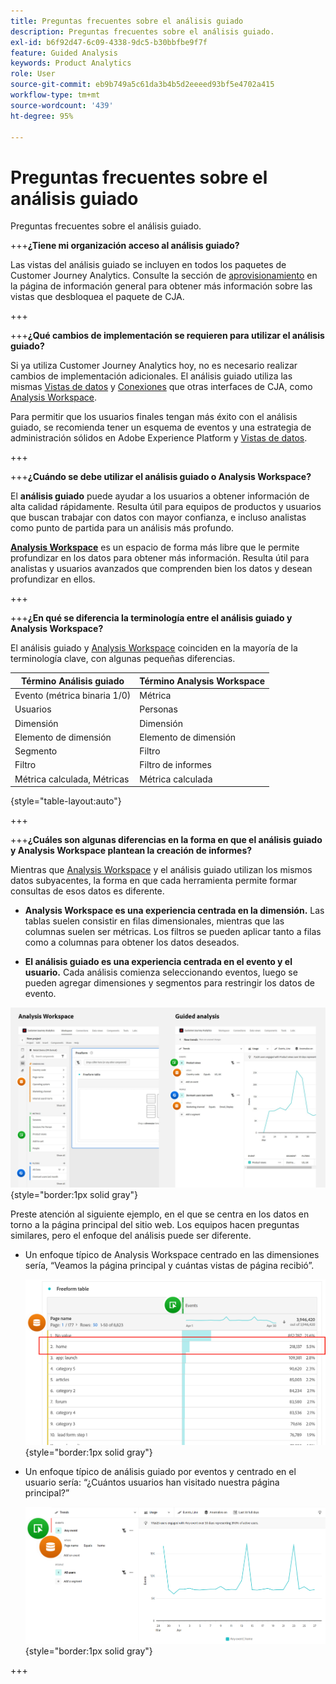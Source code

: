 ```yaml
---
title: Preguntas frecuentes sobre el análisis guiado
description: Preguntas frecuentes sobre el análisis guiado.
exl-id: b6f92d47-6c09-4338-9dc5-b30bbfbe9f7f
feature: Guided Analysis
keywords: Product Analytics
role: User
source-git-commit: eb9b749a5c61da3b4b5d2eeeed93bf5e4702a415
workflow-type: tm+mt
source-wordcount: '439'
ht-degree: 95%

---
```


# Preguntas frecuentes sobre el análisis guiado

Preguntas frecuentes sobre el análisis guiado.

+++**¿Tiene mi organización acceso al análisis guiado?**

Las vistas del análisis guiado se incluyen en todos los paquetes de Customer Journey Analytics. Consulte la sección de [aprovisionamiento](overview.md#provisioning) en la página de información general para obtener más información sobre las vistas que desbloquea el paquete de CJA.

+++

+++**¿Qué cambios de implementación se requieren para utilizar el análisis guiado?**

Si ya utiliza Customer Journey Analytics hoy, no es necesario realizar cambios de implementación adicionales. El análisis guiado utiliza las mismas [Vistas de datos](../data-views/data-views.md) y [Conexiones](../connections/overview.md) que otras interfaces de CJA, como [Analysis Workspace](../analysis-workspace/home.md).

Para permitir que los usuarios finales tengan más éxito con el análisis guiado, se recomienda tener un esquema de eventos y una estrategia de administración sólidos en Adobe Experience Platform y [Vistas de datos](../data-views/data-views.md).

+++

+++**¿Cuándo se debe utilizar el análisis guiado o Analysis Workspace?**

El **análisis guiado** puede ayudar a los usuarios a obtener información de alta calidad rápidamente. Resulta útil para equipos de productos y usuarios que buscan trabajar con datos con mayor confianza, e incluso analistas como punto de partida para un análisis más profundo.

**[Analysis Workspace](../analysis-workspace/home.md)** es un espacio de forma más libre que le permite profundizar en los datos para obtener más información. Resulta útil para analistas y usuarios avanzados que comprenden bien los datos y desean profundizar en ellos.

+++

+++**¿En qué se diferencia la terminología entre el análisis guiado y Analysis Workspace?**

El análisis guiado y [Analysis Workspace](../analysis-workspace/home.md) coinciden en la mayoría de la terminología clave, con algunas pequeñas diferencias.

| Término Análisis guiado | Término Analysis Workspace |
| --- | --- |
| Evento (métrica binaria 1/0) | Métrica |
| Usuarios | Personas |
| Dimensión | Dimensión |
| Elemento de dimensión | Elemento de dimensión |
| Segmento | Filtro |
| Filtro | Filtro de informes |
| Métrica calculada, Métricas | Métrica calculada |

{style="table-layout:auto"}

+++

+++**¿Cuáles son algunas diferencias en la forma en que el análisis guiado y Analysis Workspace plantean la creación de informes?**

Mientras que [Analysis Workspace](../analysis-workspace/home.md) y el análisis guiado utilizan los mismos datos subyacentes, la forma en que cada herramienta permite formar consultas de esos datos es diferente.

* **Analysis Workspace es una experiencia centrada en la dimensión.** Las tablas suelen consistir en filas dimensionales, mientras que las columnas suelen ser métricas. Los filtros se pueden aplicar tanto a filas como a columnas para obtener los datos deseados.

* **El análisis guiado es una experiencia centrada en el evento y el usuario.** Cada análisis comienza seleccionando eventos, luego se pueden agregar dimensiones y segmentos para restringir los datos de evento.

![Vistas de Analysis Workspace y del análisis guiado](assets/structure.png){style="border:1px solid gray"}

Preste atención al siguiente ejemplo, en el que se centra en los datos en torno a la página principal del sitio web. Los equipos hacen preguntas similares, pero el enfoque del análisis puede ser diferente.

* Un enfoque típico de Analysis Workspace centrado en las dimensiones sería, “Veamos la página principal y cuántas vistas de página recibió”.

  ![Centrado en la dimensión](assets/dimension-centered.png){style="border:1px solid gray"}

* Un enfoque típico de análisis guiado por eventos y centrado en el usuario sería: “¿Cuántos usuarios han visitado nuestra página principal?”

  ![Centrado en el evento](assets/event-centered.png){style="border:1px solid gray"}

+++
